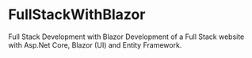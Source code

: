# FullStackWithBlazor
Full Stack Development with Blazor
Development of a Full Stack website with Asp.Net Core, Blazor (UI) and Entity Framework.
